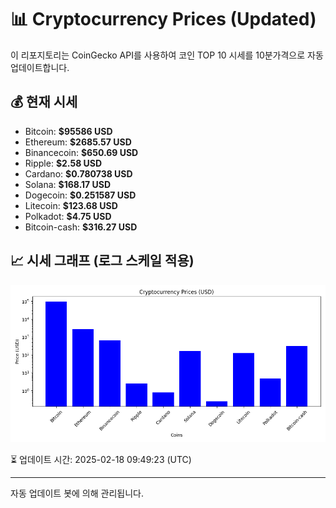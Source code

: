 
# 📊 Cryptocurrency Prices (Updated)

이 리포지토리는 CoinGecko API를 사용하여 코인 TOP 10 시세를 10분가격으로 자동 업데이트합니다.

## 💰 현재 시세
- Bitcoin: **$95586 USD**
- Ethereum: **$2685.57 USD**
- Binancecoin: **$650.69 USD**
- Ripple: **$2.58 USD**
- Cardano: **$0.780738 USD**
- Solana: **$168.17 USD**
- Dogecoin: **$0.251587 USD**
- Litecoin: **$123.68 USD**
- Polkadot: **$4.75 USD**
- Bitcoin-cash: **$316.27 USD**

## 📈 시세 그래프 (로그 스케일 적용)
![Crypto Prices](crypto_prices.png)

⏳ 업데이트 시간: 2025-02-18 09:49:23 (UTC)

---
자동 업데이트 봇에 의해 관리됩니다.
